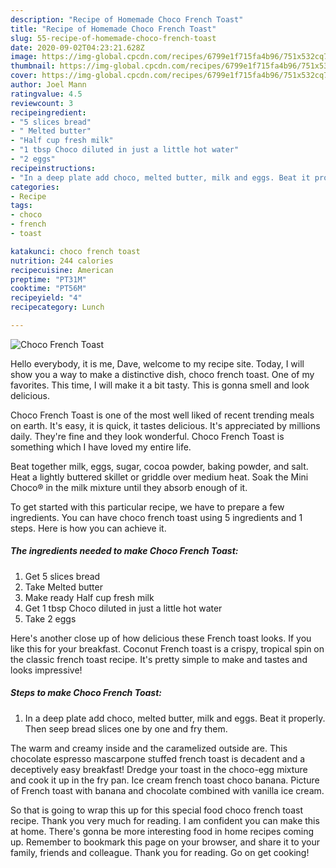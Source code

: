 ```yaml
---
description: "Recipe of Homemade Choco French Toast"
title: "Recipe of Homemade Choco French Toast"
slug: 55-recipe-of-homemade-choco-french-toast
date: 2020-09-02T04:23:21.628Z
image: https://img-global.cpcdn.com/recipes/6799e1f715fa4b96/751x532cq70/choco-french-toast-recipe-main-photo.jpg
thumbnail: https://img-global.cpcdn.com/recipes/6799e1f715fa4b96/751x532cq70/choco-french-toast-recipe-main-photo.jpg
cover: https://img-global.cpcdn.com/recipes/6799e1f715fa4b96/751x532cq70/choco-french-toast-recipe-main-photo.jpg
author: Joel Mann
ratingvalue: 4.5
reviewcount: 3
recipeingredient:
- "5 slices bread"
- " Melted butter"
- "Half cup fresh milk"
- "1 tbsp Choco diluted in just a little hot water"
- "2 eggs"
recipeinstructions:
- "In a deep plate add choco, melted butter, milk and eggs. Beat it properly. Then seep bread slices one by one and fry them."
categories:
- Recipe
tags:
- choco
- french
- toast

katakunci: choco french toast 
nutrition: 244 calories
recipecuisine: American
preptime: "PT31M"
cooktime: "PT56M"
recipeyield: "4"
recipecategory: Lunch

---
```



![Choco French Toast](https://img-global.cpcdn.com/recipes/6799e1f715fa4b96/751x532cq70/choco-french-toast-recipe-main-photo.jpg)

Hello everybody, it is me, Dave, welcome to my recipe site. Today, I will show you a way to make a distinctive dish, choco french toast. One of my favorites. This time, I will make it a bit tasty. This is gonna smell and look delicious.

Choco French Toast is one of the most well liked of recent trending meals on earth. It's easy, it is quick, it tastes delicious. It's appreciated by millions daily. They're fine and they look wonderful. Choco French Toast is something which I have loved my entire life.

Beat together milk, eggs, sugar, cocoa powder, baking powder, and salt. Heat a lightly buttered skillet or griddle over medium heat. Soak the Mini Choco® in the milk mixture until they absorb enough of it.


To get started with this particular recipe, we have to prepare a few ingredients. You can have choco french toast using 5 ingredients and 1 steps. Here is how you can achieve it.

<!--inarticleads1-->

##### The ingredients needed to make Choco French Toast:

1. Get 5 slices bread
1. Take  Melted butter
1. Make ready Half cup fresh milk
1. Get 1 tbsp Choco diluted in just a little hot water
1. Take 2 eggs


Here&#39;s another close up of how delicious these French toast looks. If you like this for your breakfast. Coconut French toast is a crispy, tropical spin on the classic french toast recipe. It&#39;s pretty simple to make and tastes and looks impressive! 

<!--inarticleads2-->

##### Steps to make Choco French Toast:

1. In a deep plate add choco, melted butter, milk and eggs. Beat it properly. Then seep bread slices one by one and fry them.


The warm and creamy inside and the caramelized outside are. This chocolate espresso mascarpone stuffed french toast is decadent and a deceptively easy breakfast! Dredge your toast in the choco-egg mixture and cook it up in the fry pan. Ice cream french toast choco banana. Picture of French toast with banana and chocolate combined with vanilla ice cream. 

So that is going to wrap this up for this special food choco french toast recipe. Thank you very much for reading. I am confident you can make this at home. There's gonna be more interesting food in home recipes coming up. Remember to bookmark this page on your browser, and share it to your family, friends and colleague. Thank you for reading. Go on get cooking!
